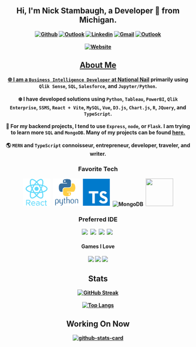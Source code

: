 <div id="header" align="center">
  
<!-- Your title -->
## Hi, I'm <b> Nick Stambaugh<b>, a Developer 🚀 from Michigan.
  
<!-- Your badges
You can use the website to generate badges: https://shields.io/
-->

[![Github](https://img.shields.io/badge/-Github-000?style=flat&logo=Github&logoColor=white)](https://github.com/NicholasStambaugh)
[![Outlook](https://img.shields.io/badge/-Medium-100?style=flat&logo=Medium&logoColor=white)](https://medium.com/@nick-stambaugh)
[![Linkedin](https://img.shields.io/badge/-LinkedIn-blue?style=flat&logo=Linkedin&logoColor=white)]([https://www.linkedin.com/in/mtahiraslan/](https://www.linkedin.com/in/nick-s-694241139/))
[![Gmail](https://img.shields.io/badge/-Gmail-c14438?style=flat&logo=Gmail&logoColor=white)](mailto:nastambaugh@gmail.com)
[![Outlook](https://img.shields.io/badge/-Outlook-0078D4?style=flat&logo=Microsoft-Outlook&logoColor=white)](mailto:nastambaugh@gmail.com) <br> <br>
<a href="https://nickstambaugh.com">
<img src="https://img.shields.io/badge/personal_website-blueviolet?style=for-the-badge&logo=&logoColor=white" alt="Website"/> 
  <!--
  <a>
  <div>
  <img src="https://komarev.com/ghpvc/?username=NicholasStambaugh&style=flat-rectangle&color=red" alt=""/>
  </div>
  </a>
-->
  ## About Me
  🌐 I am a `Business Intelligence Developer` at <a href='https://www.nationalnail.com'>National Nail<a> primarily using `Qlik Sense`, `SQL`, `Salesforce`, and `Jupyter/Python`. <br> <br>
  ❄️ I have developed solutions using `Python`, `Tableau`, `PowerBI`, `Qlik Enterprise`, `SSMS`, `React + Vite`, `MySQL`, `Vue`, `D3.js`, `Chart.js`, `R`, `JQuery`, and `TypeScript`. <br> <br>
  🚀 For my backend projects, I tend to use `Express`, `node`, or `Flask`. I am trying to learn more `SQL` and `MongoDB`. Many of my projects can be found <a href='https://github.com/NicholasStambaugh?tab=repositories'>here.<a> <br> <br>
  🌎 `MERN` and `TypeScript` connoisseur, entrepreneur, developer, traveler, and writer.
  
### Favorite Tech
<div>
  <img src="https://github.com/devicons/devicon/blob/master/icons/react/react-original-wordmark.svg" title="React" alt="React" width="75" height="75"/>&nbsp;
  <img src="https://github.com/devicons/devicon/blob/master/icons/python/python-original-wordmark.svg" title="Python" alt="Py" width="75" height="75"/>&nbsp;
   <img src="https://github.com/devicons/devicon/blob/master/icons/typescript/typescript-original.svg" title="TS" alt="TS" width="75" height="75"/>&nbsp;
  <img src="https://cdn.jsdelivr.net/gh/devicons/devicon/icons/mongodb/mongodb-plain-wordmark.svg" title="MongoDB"  alt="MongoDB" width="75" height="75"/>&nbsp;
  <img src="https://cdn.jsdelivr.net/gh/devicons/devicon/icons/mysql/mysql-plain-wordmark.svg" width="75" height="75"/>
</div>

 ### Preferred IDE
 <img src="https://img.shields.io/badge/VSCode-0078D4?style=for-the-badge&logo=visual%20studio%20code&logoColor=white"/>&nbsp;
 <img src="https://img.shields.io/badge/PyCharm-013220.svg?&style=for-the-badge&logo=PyCharm&logoColor=white"/>&nbsp;
 <img src="https://img.shields.io/badge/RStudio-75AADB?style=for-the-badge&logo=RStudio&logoColor=white"/>&nbsp;
 <img src="https://img.shields.io/badge/Cursor-ffffff?style=for-the-badge&logo=Cursor&logoColor=white"/>&nbsp;

#### Games I Love  
 <img src="https://img.shields.io/badge/Counter_Strike-7393B3?style=for-the-badge&logo=counter-strike&logoColor=white"/>
<img src="https://img.shields.io/badge/FIFA-7393B3?style=for-the-badge&logo=fifa&logoColor=white"/>
<img src="https://img.shields.io/badge/Call_Of_Duty-7393B3?style=for-the-badge&logo=activision&logoColor=white"/>

## Stats

[![GitHub Streak](https://streak-stats.demolab.com?user=NicholasStambaugh&theme=tokyonight&border_radius=2.5&exclude_days=Sun%2CFri%2CSat&fire=1EEB1A)](https://git.io/streak-stats) <br><br>
[![Top Langs](https://github-readme-stats.vercel.app/api/top-langs/?username=NicholasStambaugh&langs_count=5&hide=jupyter%20notebook,CSS,HTML,scss,c%23,php&theme=tokyonight&custom_title=My%20Top%205%20Langs%20)](https://github.com/anuraghazra/github-readme-stats)

## Working On Now

[![github-stats-card](https://kasroudra-stats-card.onrender.com/repo?user=NicholasStambaugh&repo=michigan-dev-jobboard&layout=compact&theme=tokyonight)](https://github.com/NicholasStambaugh/michigan-dev-jobboard) 


